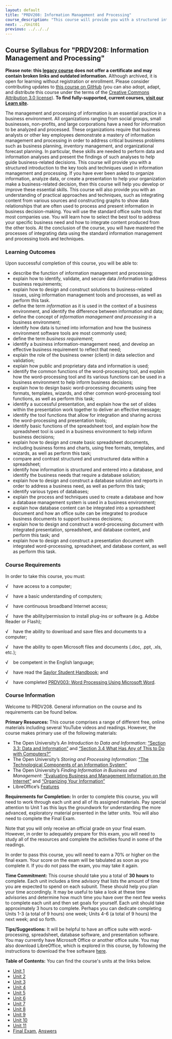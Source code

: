 ```yaml
---
layout: default
title: "PRDV208: Information Management and Processing"
course_description: "This course will provide you with a structured introduction to the key tools and techniques used in information management and processing, such as integrating content from various sources and constructing graphs to show data relationships that are often used to process and present information in business decision-making."
next: ../Unit01
previous: ../../../
---
```

Course Syllabus for "PRDV208: Information Management and Processing"
---------------------------------------------------------------------

**Please note: this [legacy course](https://sayloracademy.zendesk.com/hc/en-us/articles/206089967) does not offer a certificate and may contain 
broken links and outdated information.** Although archived, it is open 
for learning without registration or enrollment. Please consider contributing 
updates to [this course on GitHub](https://github.com/saylordotorg/course_prdv208) 
(you can also adopt, adapt, and distribute this course under the terms of 
the [Creative Commons Attribution 3.0 license](http://creativecommons.org/licenses/by/3.0/)). **To find fully-supported, current courses, [visit our 
Learn site](https://learn.saylor.org).**

The management and processing of information is an essential practice in
a business environment. All organizations ranging from social groups,
small businesses, non-profits, and large corporations have a need for
information to be analyzed and processed. These organizations require
that business analysts or other key employees demonstrate a mastery of
information management and processing in order to address critical
business problems such as business planning, inventory management, and
organizational forecast planning. In particular, these skills are needed
to perform data and information analyses and present the findings of
such analyses to help guide business-related decisions. This course will
provide you with a structured introduction to the key tools and
techniques used in information management and processing. If you have
ever been asked to organize information, analyze data, or create a
presentation to help your organization make a business-related decision,
then this course will help you develop or improve these essential
skills. This course will also provide you with an understanding of
practical approaches and techniques, such as integrating content from
various sources and constructing graphs to show data relationships that
are often used to process and present information in business
decision-making. You will use the standard office suite tools that most
companies use. You will learn how to select the best tool to address
your specific business need and how to integrate content produced from
the other tools. At the conclusion of the course, you will have mastered
the processes of integrating data using the standard information
management and processing tools and techniques.

### Learning Outcomes

Upon successful completion of this course, you will be able to:

-   describe the function of information management and processing;
-   explain how to identify, validate, and secure data /information to
    address business requirements;
-   explain how to design and construct solutions to business-related
    issues, using information management tools and processes, as well as
    perform this task.
-   define the term *information* as it is used in the context of a
    business environment, and identify the difference between
    information and data;
-   define the concept of *information management and processing* in a
    business environment;
-   identify how data is turned into information and how the business
    environment software tools are most commonly used;
-   define the term *business requirement*;
-   identify a business information-management need, and develop an
    effective business requirement to reflect that need;
-   explain the role of the business owner (client) in data selection
    and validation;
-   explain how public and proprietary data and information is used;
-   identify the common functions of the word-processing tool, and
    explain how the word-processing tool and its various functions can
    be used in a business environment to help inform business decisions;
-   explain how to design basic word-processing documents using free
    formats, templates, wizards, and other common word-processing tool
    functions, as well as perform this task;
-   identify a successful presentation, and explain how the set of
    slides within the presentation work together to deliver an effective
    message;
-   identify the tool functions that allow for integration and sharing
    across the word-processing and presentation tools;
-   identify basic functions of the spreadsheet tool, and explain how
    the spreadsheet tool is used in a business environment to help
    inform business decisions;
-   explain how to design and create basic spreadsheet documents,
    including business forms and charts, using free formats, templates,
    and wizards, as well as perform this task;
-   compare and contrast structured and unstructured data within a
    spreadsheet;
-   identify how information is structured and entered into a database,
    and identify the business needs that require a database solution;
-   explain how to design and construct a database solution and reports
    in order to address a business need, as well as perform this task;
-   identify various types of databases;
-   explain the process and techniques used to create a database and how
    a database management system is used in a business environment;
-   explain how database content can be integrated into a spreadsheet
    document and how an office suite can be integrated to produce
    business documents to support business decisions;
-   explain how to design and construct a word-processing document with
    integrated presentation, spreadsheet, and database content, and
    perform this task; and
-   explain how to design and construct a presentation document with
    integrated word-processing, spreadsheet, and database content, as
    well as perform this task.

### Course Requirements

In order to take this course, you must:  
  
 √    have access to a computer;  
  
 √    have a basic understanding of computers;  
  
 √    have continuous broadband Internet access;  
  
 √    have the ability/permission to install plug-ins or software (e.g.
Adobe Reader or Flash);  
  
 √    have the ability to download and save files and documents to a
computer;  
  
 √    have the ability to open Microsoft files and documents (.doc,
.ppt, .xls, etc.);  
  
 √    be competent in the English language;  
  
 √    have read the [Saylor Student
Handbook](http://www.saylor.org/site/wp-content/uploads/2012/05/Saylor-StudentHandbook.pdf);
and  
  
 √    have completed [PRDV003: Word Processing Using Microsoft
Word](http://www.saylor.org/courses/prdv003/).

### Course Information

Welcome to PRDV208. General information on the course and its
requirements can be found below.  
  
 **Primary Resources:** This course comprises a range of different free,
online materials including several YouTube videos and readings. However,
the course makes primary use of the following materials:  

-   The Open University’s *An Introduction to Data and
    Information*: [“Section 3.3: Data and
    Information”](http://openlearn.open.ac.uk/mod/oucontent/view.php?id=397573&section=3.3) and
    [“Section 3.4 What Has Any of This to Do with
    Computers?”](http://openlearn.open.ac.uk/mod/oucontent/view.php?id=397573&section=3.4)
-   The Open University’s *Storing and Processing Information*: [“The
    Technological Components of an Information
    System”](http://openlearn.open.ac.uk/mod/oucontent/view.php?id=405234&section=1)
-   The Open University’s *Finding Information in Business and
    Management*: [“Evaluating Business and Management Information on the
    Internet”](http://openlearn.open.ac.uk/mod/oucontent/view.php?id=397349&section=4.1) and
    [“Organizing Your
    Information”](http://openlearn.open.ac.uk/mod/oucontent/view.php?id=397349&section=5.1)
-   LibreOffice’s [Features](http://www.libreoffice.org/features/)

**Requirements for Completion:** In order to complete this course, you
will need to work through each unit and all of its assigned materials.
Pay special attention to Unit 1 as this lays the groundwork for
understanding the more advanced, exploratory material presented in the
latter units. You will also need to complete the Final Exam.  
  
 Note that you will only receive an official grade on your final exam.
However, in order to adequately prepare for this exam, you will need to
study all of the resources and complete the activities found in some of
the readings.  
  
 In order to pass this course, you will need to earn a 70% or higher on
the final exam. Your score on the exam will be tabulated as soon as you
complete it. If you do not pass the exam, you may take it again.  
  
 **Time Commitment:** This course should take you a total of **30
hours** to complete. Each unit includes a time advisory that lists the
amount of time you are expected to spend on each subunit. These should
help you plan your time accordingly. It may be useful to take a look at
these time advisories and determine how much time you have over the next
few weeks to complete each unit and then set goals for yourself. Each
unit should take approximately 3 hours to complete. Perhaps you can
dedicate completing Units 1-3 (a total of 9 hours) one week; Units 4-6
(a total of 9 hours) the next week; and so forth.  
  
 **Tips/Suggestions:** It will be helpful to have an office suite with
word-processing, spreadsheet, database software, and presentation
software. You may currently have Microsoft Office or another office
suite. You may also download LibreOffice, which is explored in this
course, by following the instructions to download the free software
[here](http://www.libreoffice.org/download/).  
  
**Table of Contents:** You can find the course's units at the links below.

- [Unit 1](https://legacy.saylor.org/prdv208/Unit01/)
- [Unit 2](https://legacy.saylor.org/prdv208/Unit02/)
- [Unit 3](https://legacy.saylor.org/prdv208/Unit03/)
- [Unit 4](https://legacy.saylor.org/prdv208/Unit04/)
- [Unit 5](https://legacy.saylor.org/prdv208/Unit05/)
- [Unit 6](https://legacy.saylor.org/prdv208/Unit06/)
- [Unit 7](https://legacy.saylor.org/prdv208/Unit07/)
- [Unit 8](https://legacy.saylor.org/prdv208/Unit08/)
- [Unit 9](https://legacy.saylor.org/prdv208/Unit09/)
- [Unit 10](https://legacy.saylor.org/prdv208/Unit10/)
- [Unit 11](https://legacy.saylor.org/prdv208/Unit11/)
- [Final Exam](http://saylordotorg.github.io/LegacyExams/PRDV/PRDV208/PRDV208-FinalExam.html), [Answers](http://saylordotorg.github.io/LegacyExams/PRDV/PRDV208/PRDV208-FinalExam-Answers.html)
